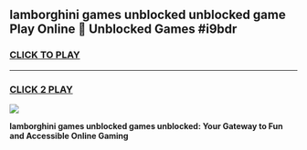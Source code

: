 
## lamborghini games unblocked unblocked game Play Online 👋 Unblocked Games #i9bdr
<h3>
<a href="https://premium.freeplayer.one?title=lamborghini_games_unblocked&ref=21F">CLICK TO PLAY</a></h3>
<hr>

<h3>
<a href="https://premium.freeplayer.one?title=lamborghini_games_unblocked&ref=21F">CLICK 2 PLAY</a>
  
</h3>

<a href="https://premium.freeplayer.one?title=lamborghini_games_unblocked&ref=21F/"><img src="https://clearcache.store/games.png"></a>


**lamborghini games unblocked games unblocked: Your Gateway to Fun and Accessible Online Gaming**
